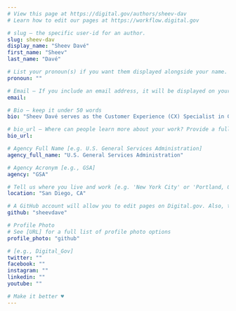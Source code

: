 ```yaml
---
# View this page at https://digital.gov/authors/sheev-dav
# Learn how to edit our pages at https://workflow.digital.gov

# slug — the specific user-id for an author.
slug: sheev-dav
display_name: "Sheev Davé"
first_name: "Sheev"
last_name: "Davé"

# List your pronoun(s) if you want them displayed alongside your name. If blank, we'll use just your name. Learn more http://mypronouns.org
pronoun: ""

# Email — If you include an email address, it will be displayed on your profile page
email: 

# Bio — keep it under 50 words
bio: "Sheev Davé serves as the Customer Experience (CX) Specialist in GSA’s Office of Customer Experience. He leads GSA's CX Community of Practice, co-leads the agency’s design research work, and co-curates the CX Symposium series with Ana Monroe. His work focuses on design futures such as exploring the future of the federal workplace."

# bio_url — Where can people learn more about your work? Provide a full URL [e.g. 'https://www.example.gov/']
bio_url: 

# Agency Full Name [e.g. U.S. General Services Administration]
agency_full_name: "U.S. General Services Administration"

# Agency Acronym [e.g., GSA]
agency: "GSA"

# Tell us where you live and work [e.g. 'New York City' or 'Portland, OR']
location: "San Diego, CA"

# A GitHub account will allow you to edit pages on Digital.gov. Also, the image used in your GitHub account can be used to populate your digital.gov profile photo. Learn more about getting a Github account at [URL]
github: "sheevdave"

# Profile Photo
# See [URL] for a full list of profile photo options
profile_photo: "github"

# [e.g., Digital_Gov]
twitter: ""
facebook: ""
instagram: ""
linkedin: ""
youtube: ""

# Make it better ♥
---
```

